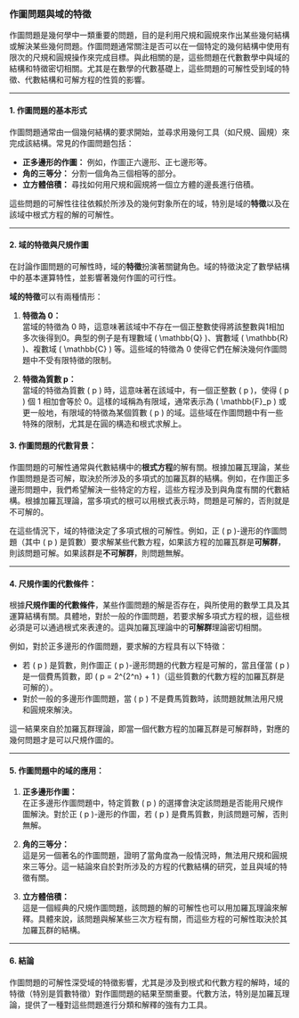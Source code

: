 ### **作圖問題與域的特徵**

作圖問題是幾何學中一類重要的問題，目的是利用尺規和圓規來作出某些幾何結構或解決某些幾何問題。作圖問題通常關注是否可以在一個特定的幾何結構中使用有限次的尺規和圓規操作來完成目標。與此相關的是，這些問題在代數數學中與域的結構和特徵密切相關。尤其是在數學的代數基礎上，這些問題的可解性受到域的特徵、代數結構和可解方程的性質的影響。

---

#### **1. 作圖問題的基本形式**

作圖問題通常由一個幾何結構的要求開始，並尋求用幾何工具（如尺規、圓規）來完成該結構。常見的作圖問題包括：

- **正多邊形的作圖：** 例如，作圖正六邊形、正七邊形等。
- **角的三等分：** 分割一個角為三個相等的部分。
- **立方體倍積：** 尋找如何用尺規和圓規將一個立方體的邊長進行倍積。

這些問題的可解性往往依賴於所涉及的幾何對象所在的域，特別是域的**特徵**以及在該域中根式方程的解的可解性。

---

#### **2. 域的特徵與尺規作圖**

在討論作圖問題的可解性時，域的**特徵**扮演著關鍵角色。域的特徵決定了數學結構中的基本運算特性，並影響著幾何作圖的可行性。

**域的特徵**可以有兩種情形：

1. **特徵為 0：**  
   當域的特徵為 0 時，這意味著該域中不存在一個正整數使得將該整數與1相加多次後得到0。典型的例子是有理數域 \( \mathbb{Q} \)、實數域 \( \mathbb{R} \)、複數域 \( \mathbb{C} \) 等。這些域的特徵為 0 使得它們在解決幾何作圖問題中不受有限特徵的限制。

2. **特徵為質數 p：**  
   當域的特徵為質數 \( p \) 時，這意味著在該域中，有一個正整數 \( p \)，使得 \( p \) 個 1 相加會等於 0。這樣的域稱為有限域，通常表示為 \( \mathbb{F}_p \) 或更一般地，有限域的特徵為某個質數 \( p \) 的域。這些域在作圖問題中有一些特殊的限制，尤其是在圓的構造和根式求解上。

#### **3. 作圖問題的代數背景：**

作圖問題的可解性通常與代數結構中的**根式方程**的解有關。根據加羅瓦理論，某些作圖問題是否可解，取決於所涉及的多項式的加羅瓦群的結構。例如，在作圖正多邊形問題中，我們希望解決一些特定的方程，這些方程涉及到與角度有關的代數結構。根據加羅瓦理論，當多項式的根可以用根式表示時，問題是可解的，否則就是不可解的。

在這些情況下，域的特徵決定了多項式根的可解性。例如，正 \( p \)-邊形的作圖問題（其中 \( p \) 是質數）要求解某些代數方程，如果該方程的加羅瓦群是**可解群**，則該問題可解。如果該群是**不可解群**，則問題無解。

---

#### **4. 尺規作圖的代數條件：**

根據**尺規作圖的代數條件**，某些作圖問題的解是否存在，與所使用的數學工具及其運算結構有關。具體地，對於一般的作圖問題，若要求解多項式方程的根，這些根必須是可以通過根式來表達的。這與加羅瓦理論中的**可解群**理論密切相關。

例如，對於正多邊形的作圖問題，要求解的方程具有以下特徵：

- 若 \( p \) 是質數，則作圖正 \( p \)-邊形問題的代數方程是可解的，當且僅當 \( p \) 是一個費馬質數，即 \( p = 2^{2^n} + 1 \)（這些質數的代數方程的加羅瓦群是可解的）。
- 對於一般的多邊形作圖問題，當 \( p \) 不是費馬質數時，該問題就無法用尺規和圓規來解決。

這一結果來自於加羅瓦群理論，即當一個代數方程的加羅瓦群是可解群時，對應的幾何問題才是可以尺規作圖的。

---

#### **5. 作圖問題中的域的應用：**

1. **正多邊形作圖：**  
   在正多邊形作圖問題中，特定質數 \( p \) 的選擇會決定該問題是否能用尺規作圖解決。對於正 \( p \)-邊形的作圖，若 \( p \) 是費馬質數，則該問題可解，否則無解。

2. **角的三等分：**  
   這是另一個著名的作圖問題，證明了當角度為一般情況時，無法用尺規和圓規來三等分。這一結論來自於對所涉及的方程的代數結構的研究，並且與域的特徵有關。

3. **立方體倍積：**  
   這是一個經典的尺規作圖問題，該問題的解的可解性也可以用加羅瓦理論來解釋。具體來說，該問題與解某些三次方程有關，而這些方程的可解性取決於其加羅瓦群的結構。

---

#### **6. 結論**

作圖問題的可解性深受域的特徵影響，尤其是涉及到根式和代數方程的解時，域的特徵（特別是質數特徵）對作圖問題的結果至關重要。代數方法，特別是加羅瓦理論，提供了一種對這些問題進行分類和解釋的強有力工具。